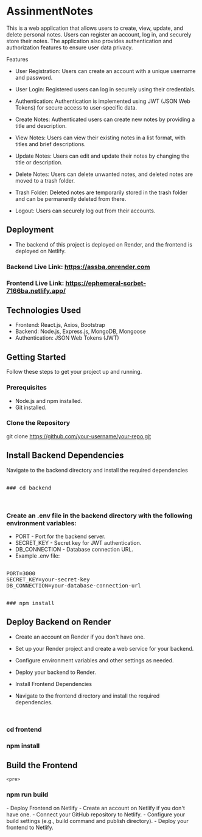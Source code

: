 # AssinmentNotes


This is a web application that allows users to create, view, update, and delete personal notes. Users can register an account, log in, and securely store their notes. The application also provides authentication and authorization features to ensure user data privacy.

Features
- User Registration: Users can create an account with a unique username and password.

- User Login: Registered users can log in securely using their credentials.

- Authentication: Authentication is implemented using JWT (JSON Web Tokens) for secure access to user-specific data.

- Create Notes: Authenticated users can create new notes by providing a title and description.

- View Notes: Users can view their existing notes in a list format, with titles and brief descriptions.

- Update Notes: Users can edit and update their notes by changing the title or description.

- Delete Notes: Users can delete unwanted notes, and deleted notes are moved to a trash folder.

- Trash Folder: Deleted notes are temporarily stored in the trash folder and can be permanently deleted from there.

- Logout: Users can securely log out from their accounts.

## Deployment
- The backend of this project is deployed on Render, and the frontend is deployed on Netlify.

### Backend Live Link: https://assba.onrender.com
### Frontend Live Link: https://ephemeral-sorbet-7166ba.netlify.app/
## Technologies Used
- Frontend: React.js, Axios, Bootstrap
- Backend: Node.js, Express.js, MongoDB, Mongoose
- Authentication: JSON Web Tokens (JWT)

## Getting Started

Follow these steps to get your project up and running.

### Prerequisites

- Node.js and npm installed.
- Git installed.

### Clone the Repository


git clone https://github.com/your-username/your-repo.git

## Install Backend Dependencies
Navigate to the backend directory and install the required dependencies

<pre>
  
### cd backend

  </pre>
  
### Create an .env file in the backend directory with the following environment variables:

- PORT - Port for the backend server.
- SECRET_KEY - Secret key for JWT authentication.
- DB_CONNECTION - Database connection URL.
- Example .env file:

<pre>
  
PORT=3000
SECRET_KEY=your-secret-key
DB_CONNECTION=your-database-connection-url

</pre>

<pre>
### npm install
</pre>
## Deploy Backend on Render

- Create an account on Render if you don't have one.
- Set up your Render project and create a web service for your backend.
- Configure environment variables and other settings as needed.
- Deploy your backend to Render.
- Install Frontend Dependencies
- Navigate to the frontend directory and install the required dependencies.

  <pre>
    
### cd frontend
### npm install
</pre>

## Build the Frontend

    <pre>
      
### npm run build
</pre>
- Deploy Frontend on Netlify
- Create an account on Netlify if you don't have one.
- Connect your GitHub repository to Netlify.
- Configure your build settings (e.g., build command and publish directory).
- Deploy your frontend to Netlify.

